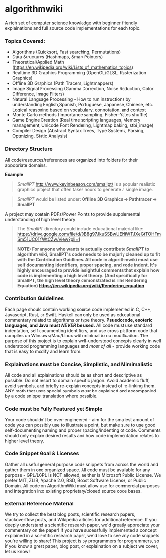 algorithmwiki 
============
A rich set of computer science knowledge with beginner friendly explainations and full source code implementations for each topic.

### Topics Covered:
  * Algorithms (Quicksort, Fast searching, Permutations)
  * Data Structures (Hashmaps, Smart Pointers) 
  * Theoretical/Applied Math (https://en.wikipedia.org/wiki/Lists_of_mathematics_topics)
  * Realtime 3D Graphics Programming (OpenGL/GLSL, Rasterization Graphics)
  * Offline 3D Graphics (Path Tracers, Lightmappers) 
  * Image Signal Processing (Gamma Correction, Noise Reduction, Color Difference, Image Filters)
  * Natural Language Processing - How to run instructions by understanding English,Spanish, Portuguese, Japanese, Chinese, etc. Logical reasoning based on vocabulary, connotation, and context
  * Monte Carlo methods (Importance sampling, Fisher–Yates shuffle)
  * Game Engine Creation (Real time scripting languages, Memory management, Unicode Font Rendering, Lightmap baking, stbi_image)
  * Compiler Design (Abstract Syntax Trees, Type Systems, Parsing, Optmizing, Static Analysis)


### Directory Structure
All code/resources/references are organized into folders for their appopriate domains.

**Example**
>*SmallPT* http://www.kevinbeason.com/smallpt/ is a popular realistic graphics project that often takes hours to generate a single image.

>*SmallPT* would be listed under: **Offline 3D Graphics -> Pathtracer -> SmallPT**

A project may contain PDFs/Power Points to provide supplemental understanding of high level theory
>The *SmallPT* directory could include educational material like: https://drive.google.com/file/d/0B8g97JkuSSBwUENiWTJXeGtTOHFmSm51UC01YWtCZw/view?pli=1
>
>**NOTE: For anyone who wants to actually contribute *SmallPT* to algorithm wiki, SmallPT's code needs to be majorly cleaned up to fit with the Contribution Guidlines. All code in algorithmwiki must use  self documenting identifiers, proper spacing, and code indent. It's highly encouraged to provide insightful comments that explain how code is implementing a high level theory. (And specifically for SmallPT, the high level theory demonstrated is The Rendering Equation) https://en.wikipedia.org/wiki/Rendering_equation**

### Contribution Guidelines
Each page should contain working source code implemented in C, C++, Javascript, Rust, or Swift. Haskell can only be used as educational commentary related to algorithms or type theory. **Psuedocode, esoteric languages, and Java must *NEVER* be used.** All code must use standard indentation, self documenting identifiers, and use cross platform code that compiles on Windows/Mac/Linux with minimal to no modification. The purpose of this project is to explain well-understood concepts clearly in well understood programming languages and *most of all* - provide working code that is easy to modify and learn from.

### Explainations must be Concise, Simplistic, and Mimimalistic
All code and all explainations should be as short and descriptive as possible. Do not resort to domain specific jargon. Avoid academic fluff, avoid symbols, and briefly re-explain concepts instead of re-linking them.
ANY math that uses special symbols *must* be explained and accompanied by a code snippet translation where possible.

### Code must be Fully Featured yet Simple
Your code shouldn't be over-engineered - aim for the smallest amount of code you can possibly use to illustrate a point, but make sure to use good self-documenting naming and proper  spacing/indenting of code. Comments should only explain desired results and how code implementation relates to higher level theory.

### Code Snippet Goal & Licenses
Gather all useful general purpose code snippets from across the world and gather them in one organized space. All code must be available for any purpose - GPL/LGPL is NOT allowed, neither is Microsoft Public License. We prefer MIT, ZLIB, Apache 2.0, BSD, Boost Software License, or Public Domain. All code on AlgorithmWiki must allow use for commercial purposes and integration into existing proprietary/closed source code bases.

### External Reference Material
We try to collect the best blog posts, scientific research papers, stackoverflow posts, and Wikipedia articles for additional reference.
If you deeply understand a scientific research paper, we'd greatly appreciate your commentary on the paper! If you have sucessfully implemented a concept explained in a scientific research paper, we'd love to see any code snippets you're willing to share!
This project is by programmers for programmers, so if you know a great paper, blog post, or explaination on a subject we cover, let us know! 



